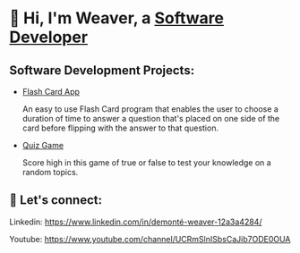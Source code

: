 # 👋 Hi, I'm Weaver, a [Software Developer](https://www.linkedin.com/in/demonté-weaver-12a3a4284/)
## Software Development Projects:
- [Flash Card App](https://github.com/AIweave/Flash-Card-App)
  
  An easy to use Flash Card program that enables the user to choose a duration of time to answer a question that's placed on one side of the card before flipping with the answer to that question.

- [Quiz Game](https://github.com/AIweave/Quiz-Game)

  Score high in this game of true or false to test your knowledge on a random topics. 
  
## 🤝 Let's connect: 

Linkedin: [
](https://www.linkedin.com/in/demonté-weaver-12a3a4284/)https://www.linkedin.com/in/demonté-weaver-12a3a4284/

Youtube: https://www.youtube.com/channel/UCRmSlnISbsCaJib7ODE0OUA

